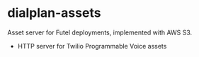 # dialplan-assets

Asset server for Futel deployments, implemented with AWS S3.

- HTTP server for Twilio Programmable Voice assets

